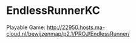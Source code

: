 # EndlessRunnerKC
Playable Game: http://22950.hosts.ma-cloud.nl/bewijzenmap/p2.1/PROJ/EndlessRunner/
